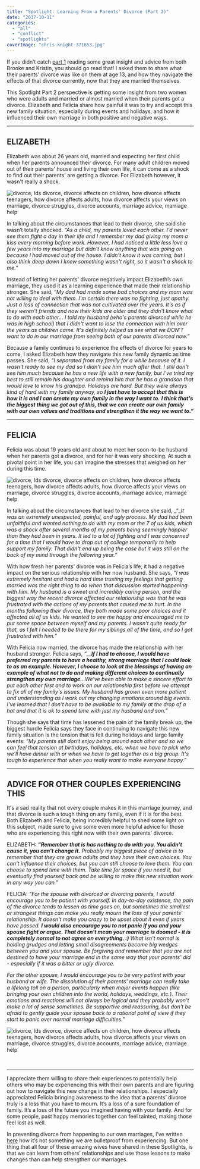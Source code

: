 ```yaml
---
title: "Spotlight: Learning From a Parents' Divorce (Part 2)"
date: "2017-10-11"
categories: 
  - "all"
  - "conflict"
  - "spotlights"
coverImage: "chris-knight-371653.jpg"
---
```


If you didn’t catch [part 1](https://freshlymarried.com/spotlight-learning-from-a-parents-divorce-part-1/) reading some great insight and advice from both Brooke and Kristin, you should go read that! I asked them to share what their parents’ divorce was like on them at age 13, and how they navigate the effects of that divorce currently, now that they are married themselves.

This Spotlight Part 2 perspective is getting some insight from two women who were adults and married or almost married when their parents got a divorce. Elizabeth and Felicia share how painful it was to try and accept this new family situation, especially during events and holidays, and how it influenced their own marriage in both positive and negative ways.

* * *

## ELIZABETH

Elizabeth was about 26 years old, married and expecting her first child when her parents announced their divorce. For many adult children moved out of their parents' house and living their own life, it can come as a shock to find out their parents' are getting a divorce. For Elizabeth however, it wasn't really a shock.

![divorce, lds divorce, divorce affects on children, how divorce affects teenagers, how divorce affects adults, how divorce affects your views on marriage, divorce struggles, divorce accounts, marriage advice, marriage help](images/blog-size-elizabeth-spotlight.png)

In talking about the circumstances that lead to their divorce, she said she wasn’t totally shocked. _“As a child, my parents loved each other. I'd never see them fight a day in their life and I remember my dad giving my mom a kiss every morning before work. However, I had noticed a little less love a few years into my marriage but didn't know anything that was going on because I had moved out of the house. I didn't know it was coming, but I also think deep down I knew something wasn't right, so it wasn't a shock to me.”_

Instead of letting her parents' divorce negatively impact Elizabeth’s own marriage, they used it as a learning experience that made their relationship stronger. She said, “_My dad had made some bad choices and my mom was not willing to deal with them. I'm certain there was no fighting, just apathy. Just a loss of connection that was not cultivated over the years. It's as if they weren't friends and now their kids are older and they didn't know what to do with each other…_ _I told my husband (who's parents divorced while he was in high school) that I didn't want to lose the connection with him over the years as children came. It's definitely helped us see what we DON'T want to do in our marriage from seeing both of our parents divorced now.”_

Because a family continues to experience the effects of divorce for years to come, I asked Elizabeth how they navigate this new family dynamic as time passes. She said, _“I separated from my family for a while because of it. I wasn't ready to see my dad so I didn't see him much after that. I still don't see him much because he has a new life with a new family, but I've tried my best to still remain his daughter and remind him that he has a grandson that would love to know his grandpa. Holidays are hard. But they were always kind of hard with my family anyway, so **I just have to accept that this is how it is and I can create my own family in the way I want to.**_ **_I think that's the biggest thing we got out of this, that we can create our own family with our own values and traditions and strengthen it the way we want to.”_**

* * *

## FELICIA

Felicia was about 19 years old and about to meet her soon-to-be husband when her parents got a divorce, and for her it was very shocking. At such a pivotal point in her life, you can imagine the stresses that weighed on her during this time.

![divorce, lds divorce, divorce affects on children, how divorce affects teenagers, how divorce affects adults, how divorce affects your views on marriage, divorce struggles, divorce accounts, marriage advice, marriage help](images/felicia-Learning-From-a-Parents-Divorce-1-683x1024.png)

In talking about the circumstances that lead to her divorce she said, _“__It was an extremely unexpected, painful, and ugly process. My dad had been unfaithful and wanted nothing to do with my mom or the 7 of us kids, which was a shock after several months of my parents being seemingly happier than they had been in years. It led to a lot of fighting and I was concerned for a time that I would have to drop out of college temporarily to help support my family. That didn't end up being the case but it was still on the back of my mind through the following year.”_

With how fresh her parents’ divorce was in Felicia’s life, it had a negative impact on the serious relationship with her now husband. She says, _“I was extremely hesitant and had a hard time trusting my feelings that getting married was the right thing to do when that discussion started happening with him. My husband is a sweet and incredibly caring person, and the biggest way the recent divorce affected our relationship was that he was frustrated with the actions of my parents that caused me to hurt. In the months following their divorce, they both made some poor choices and it affected all of us kids. He wanted to see me_ _happy and encouraged me to put some space between myself and my parents. I wasn't quite ready for that, as I felt I needed to be there for my siblings all of the time, and so I got frustrated with him.”_

With Felicia now married, the divorce has made the relationship with her husband stronger. Felicia says, _“__**If I had to choose, I would have preferred my parents to have a healthy, strong marriage that I could look to as an example. However, I choose to look at the blessings of having an example of what not to do and making different choices to continually strengthen my own marriage.**..We've been able to make a sincere effort to put each other first and to work on our relationship first before we attempt to fix all of my family's issues. My husband has grown even more patient and understanding as I work out my changing emotions around big events. I've learned that I don't have to be available to my family at the drop of a hat and that it is ok to spend time with just my husband and son.”_

Though she says that time has lessened the pain of the family break up, the biggest hurdle Felicia says they face in continuing to navigate this new family situation is the tension that is felt during holidays and large family events: _“My parents still don't enjoy being around each other and so we can feel that tension at birthdays, holidays, etc. when we have to pick who we'll have dinner with or when we have to get together as a big group. It's tough to experience that when you really want to make everyone happy.”_

* * *

## ADVICE FOR OTHER COUPLES EXPERIENCING THIS

It's a sad reality that not every couple makes it in this marriage journey, and that divorce is such a tough thing on any family, even if it is for the best. Both Elizabeth and Felicia, being incredibly helpful to shed some light on this subject, made sure to give some even more helpful advice for those who are experiencing this right now with their own parents' divorce.

ELIZABETH: _**“Remember that is has nothing to do with you. You didn't cause it, you can't change it.** Probably my biggest piece of advice is to remember that they are grown adults and they have their own choices. You can't influence their choices, but you can still choose to love them. You can choose to spend time with them. Take time for space if you need it, but eventually find yourself back and be willing to make this new situation work in any way you can."_

FELICIA: _“For the spouse with divorced or divorcing parents, I would encourage you to be patient with yourself. In day-to-day existence, the pain of the divorce tends to lessen as time goes on, but sometimes the smallest or strangest things can make you really mourn the loss of your parents' relationship. It doesn't make you crazy to be upset about it even if years have passed. **I would also encourage you to not panic if you and your spouse fight or argue. That doesn't mean your marriage is doomed - it is completely normal to not agree on everything. :)** What isn't normal is holding grudges and letting small disagreements become big wedges between you and your spouse. Be forgiving and remember that you are not destined to have your marriage end in the same way that your parents' did - especially if it was a bitter or ugly divorce._

_For the other spouse, I would encourage you to be very patient with your husband or wife. The dissolution of their parents' marriage can really take a lifelong toll on a person, particularly when major events happen (like bringing your own children into the world, holidays, weddings, etc.). Their emotions and reactions will not always be logical and they probably won't make a lot of sense sometimes. Be supportive and reassuring, but don't be afraid to gently guide your spouse back to a rational point of view if they start to panic over normal marriage difficulties.”_

![divorce, lds divorce, divorce affects on children, how divorce affects teenagers, how divorce affects adults, how divorce affects your views on marriage, divorce struggles, divorce accounts, marriage advice, marriage help](images/pablo-heimplatz-257545.jpg)

 

* * *

I appreciate them willing to share their experiences to potentially help others who may be experiencing this with their own parents and are figuring out how to navigate this new change in their relationships. I especially appreciated Felicia bringing awareness to the idea that a parents’ divorce truly is a loss that you have to mourn. It’s a loss of a sure foundation of family. It’s a loss of the future you imagined having with your family. And for some people, past happy memories together can feel tainted, making those feel lost as well.

In preventing divorce from happening to our own marriages, I’ve written [here](https://freshlymarried.com/bulletproof/) how it’s not something we are bulletproof from experiencing. But one thing that all four of these amazing wives have shared in these Spotlights, is that we can learn from others’ relationships and use those lessons to make changes than can help strengthen our marriages.
